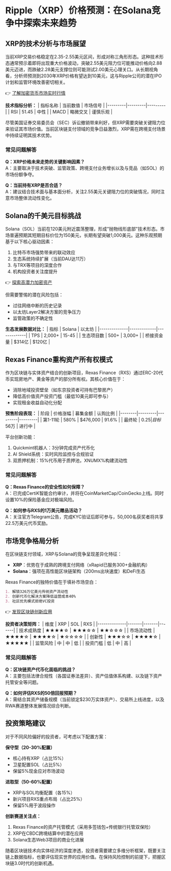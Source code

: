 # Ripple（XRP）价格预测：在Solana竞争中探索未来趋势

## XRP的技术分析与市场展望

当前XRP交易价格稳定在2.35-2.55美元区间，形成对称三角形形态。这种技术形态通常预示着即将出现重大价格波动，突破2.55美元阻力位可能推动价格向2.88美元迈进，而跌破2.28美元支撑位则可能测试2.00美元心理关口。从长期视角看，分析师预测到2030年XRP价格有望达到10美元，这与Ripple公司的潜在IPO计划和监管环境改善密切相关。

👉 [了解加密货币市场实时行情](https://bit.ly/okx_welcome)

**技术指标分析：**
| 指标名称 | 当前数值 | 市场信号 |
|---------|---------|---------|
| RSI     | 51.45   | 中性    |
| MACD    | 略微交叉 | 谨慎乐观 |

尽管美国证券交易委员会（SEC）诉讼撤销带来利好，但XRP需要突破关键阻力位来验证其市场价值。当前区块链支付领域的竞争日益激烈，XRP需在跨境支付场景中持续证明其技术优势。

### 常见问题解答
**Q：XRP价格未来走势的关键影响因素？**  
A：主要取决于技术突破、监管政策、跨境支付业务增长以及与竞品（如SOL）的市场份额争夺。

**Q：当前持有XRP是否合适？**  
A：建议结合技术面与基本面分析，关注2.55美元关键阻力位的突破情况，同时注意市场整体流动性变化。

## Solana的千美元目标挑战

Solana（SOL）当前在120美元附近震荡整理，形成"抛物线形底部"技术形态。市场普遍预期其短期目标价位为150美元，长期有望突破1,000美元。这种乐观预期基于以下核心驱动因素：
1. 比特币市场强势带来的联动效应
2. 生态系统持续扩展（当前DAU达11万）
3. 与TRX等项目的深度合作
4. 机构投资者关注度提升

👉 [探索高潜力加密资产](https://bit.ly/okx_welcome)

但需要警惕的潜在风险包括：
- 过往网络中断的历史记录
- 以太坊Layer2解决方案的竞争压力
- 监管政策的不确定性

**生态发展数据对比：**
| 指标         | Solana       | 以太坊       |
|--------------|-------------|-------------|
| TPS          | 2,000+      | 15-45       |
| 生态项目数   | 500+        | 3,000+      |
| 桥接资金量   | $314亿      | $120亿      |

## Rexas Finance重构资产所有权模式

作为区块链与实体资产结合的创新项目，Rexas Finance（RXS）通过ERC-20代币实现房地产、黄金等资产的部分所有权。其核心价值在于：
- 消除地域投资壁垒（如东京投资者可持有巴黎房产）
- 降低高价值资产投资门槛（最低10美元即可参与）
- 实现租金收益自动化分配

**预售阶段表现：**
| 阶段   | 价格涨幅 | 募集金额 | 认购比例 |
|--------|---------|---------|---------|
| 第1-11轮 | 580%    | $476,000 | 91.6%   |
| 最终轮 | $0.25   | 目标$56万 | 进行中  |

平台创新功能：
1. Quickmint机器人：3分钟完成资产代币化
2. AI Shield系统：实时风险监控与合规验证
3. 双质押机制：15%代币用于质押池，XNUMX%构建流动性

### 常见问题解答
**Q：Rexas Finance的安全性如何保障？**  
A：已完成CertiK智能合约审计，并将在CoinMarketCap/CoinGecko上线。同时设置10%的保险基金应对极端风险。

**Q：如何参与RXS的1万美元赠品活动？**  
A：关注官方Telegram公告，完成KYC验证后即可参与，50,000名获奖者将共享22.5万美元代币奖励。

## 市场竞争格局分析

在区块链支付领域，XRP与Solana的竞争呈现差异化特征：
- **XRP**：优势在于成熟的跨境支付网络（xRapid已服务300+金融机构）
- **Solana**：强项在高性能区块链架构（200ms出块速度）和DeFi生态

Rexas Finance的独特价值在于填补市场空白：
```markdown
1. 解锁326万亿美元传统资产流动性
2. 创新代币化解决方案降低运营成本40%
3. 社区优先模式拒绝VC投资
```

👉 [发现区块链创新应用](https://bit.ly/okx_welcome)

**投资者决策矩阵：**
| 维度         | XRP   | SOL   | RXS   |
|--------------|-------|-------|-------|
| 技术成熟度   | ★★★★☆ | ★★★☆☆ | ★★☆☆☆ |
| 市场流动性   | ★★★★☆ | ★★★★☆ | ★☆☆☆☆ |
| 创新性       | ★★★☆☆ | ★★★★☆ | ★★★★★ |
| 监管风险     | 中    | 中    | 低    |
| 投资门槛     | 低    | 中    | 高    |

### 常见问题解答
**Q：区块链资产代币化面临的挑战？**  
A：主要包括法律合规性（各国证券法差异）、资产估值体系构建、以及链下资产托管安全等问题。

**Q：如何评估RXS的50倍回报预期？**  
A：需结合其资产储备规模（当前锁定$230万实体资产）、交易所上线进度，以及RWA赛道整体发展情况综合判断。

## 投资策略建议

对于不同风险偏好的投资者，可考虑以下配置方案：

**保守型（20-30%配置）**
- 核心持有XRP（占比15%）
- 卫星配置SOL（占比5%）
- 保留5%现金应对市场波动

**进取型（50-60%配置）**
- XRP与SOL均衡配置（各15%）
- 新兴项目RXS重点布局（占比25%）
- 保留5%用于波段操作

**创新赛道关注点：**
1. Rexas Finance的资产托管模式（采用多签钱包+传统银行托管双保险）
2. XRP在CBDC跨境结算中的潜在应用
3. Solana生态Web3项目的商业化进展

随着区块链技术向实体经济的深度渗透，投资者需要建立多维分析框架，既要关注链上数据指标，也要评估现实世界的应用价值。在保持风险控制的前提下，把握区块链3.0时代的创新机遇。